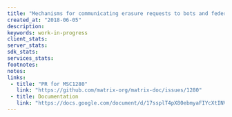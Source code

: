 ```yaml
---
title: "Mechanisms for communicating erasure requests to bots and federated homeservers"
created_at: "2018-06-05"
description:
keywords: work-in-progress
client_stats:
server_stats:
sdk_stats:
services_stats:
footnotes:
notes:
links:
 - title: "PR for MSC1280"
   link: "https://github.com/matrix-org/matrix-doc/issues/1280"
 - title: Documentation
   link: "https://docs.google.com/document/d/17ssplT4pX80ebmyaFIYcXtINV88lBT83ddW9ZhjsDnI"
---
```

